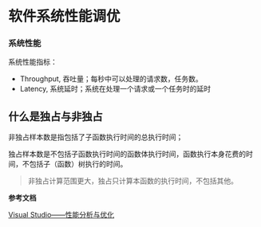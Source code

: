 # 软件系统性能调优





### 系统性能

系统性能指标：

* Throughput, 吞吐量；每秒中可以处理的请求数，任务数。
* Latency, 系统延时；系统在处理一个请求或一个任务时的延时

## 什么是独占与非独占

非独占样本数是指包括了子函数执行时间的总执行时间；

独占样本数是不包括子函数执行时间的函数体执行时间，函数执行本身花费的时间，不包括子（函数）树执行的时间。

> 非独占计算范围更大，独占只计算本函数的执行时间，不包括其他。



**参考文档**

[Visual Studio——性能分析与优化](https://blog.csdn.net/luoweifu/article/details/51470998)